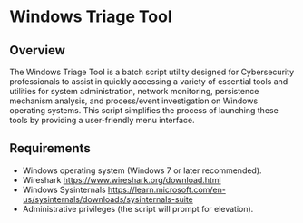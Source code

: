 # Windows Triage Tool

## Overview

The Windows Triage Tool is a batch script utility designed for Cybersecurity professionals to assist in quickly accessing a variety of essential tools and utilities for system administration, network monitoring, persistence mechanism analysis, and process/event investigation on Windows operating systems. This script simplifies the process of launching these tools by providing a user-friendly menu interface.

## Requirements

- Windows operating system (Windows 7 or later recommended).
- Wireshark https://www.wireshark.org/download.html
- Windows Sysinternals https://learn.microsoft.com/en-us/sysinternals/downloads/sysinternals-suite
- Administrative privileges (the script will prompt for elevation).
